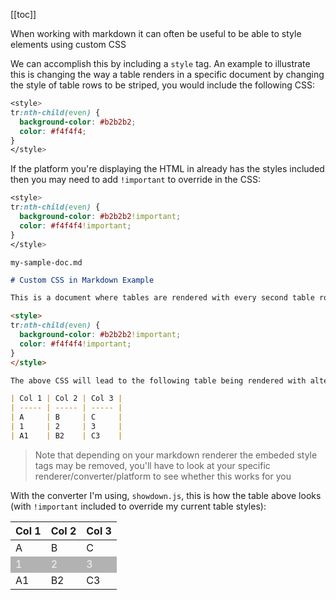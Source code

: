 [[toc]]

When working with markdown it can often be useful to be able to style elements using custom CSS

We can accomplish this by including a `style` tag. An example to illustrate this is changing the way a table renders in a specific document by changing the style of table rows to be striped, you would include the following CSS:

```css
<style>
tr:nth-child(even) {
  background-color: #b2b2b2;
  color: #f4f4f4;
}
</style>
```

If the platform you're displaying the HTML in already has the styles included then you may need to add `!important` to override in the CSS:

```css
<style>
tr:nth-child(even) {
  background-color: #b2b2b2!important;
  color: #f4f4f4!important;
}
</style>
```

`my-sample-doc.md`

```md
# Custom CSS in Markdown Example

This is a document where tables are rendered with every second table row with a specific background and foreground colour 

<style>
tr:nth-child(even) {
  background-color: #b2b2b2!important;
  color: #f4f4f4!important;
}
</style>

The above CSS will lead to the following table being rendered with alternating row colours:

| Col 1 | Col 2 | Col 3 |
| ----- | ----- | ----- |
| A     | B     | C     |
| 1     | 2     | 3     |
| A1    | B2    | C3    |
```

> Note that depending on your markdown renderer the embeded style tags may be removed, you'll have to look at your specific renderer/converter/platform to see whether this works for you

With the converter I'm using, `showdown.js`, this is how the table above looks (with `!important` included to override my current table styles):

<style>
tr:nth-child(even) {
  background-color: #b2b2b2!important;
  color: #f4f4f4!important;
}
</style>

| Col 1 | Col 2 | Col 3 |
| ----- | ----- | ----- |
| A     | B     | C     |
| 1     | 2     | 3     |
| A1    | B2    | C3    |

